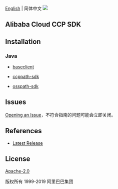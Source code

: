 [English](README.md) | 简体中文
![](https://aliyunsdk-pages.alicdn.com/icons/AlibabaCloud.svg)

## Alibaba Cloud CCP SDK

## Installation
### Java
- [baseclient](./baseclient/java/README-CN.md)

- [ccppath-sdk](./ccppath-sdk/java/README-CN.md)

- [osspath-sdk](./osspath-sdk/java/README-CN.md)

## Issues
[Opening an Issue](https://github.com/aliyun/aliyun-ccp/issues/new)，不符合指南的问题可能会立即关闭。

## References
* [Latest Release](https://github.com/aliyun/aliyun-ccp)

## License
[Apache-2.0](http://www.apache.org/licenses/LICENSE-2.0)

版权所有 1999-2019 阿里巴巴集团
